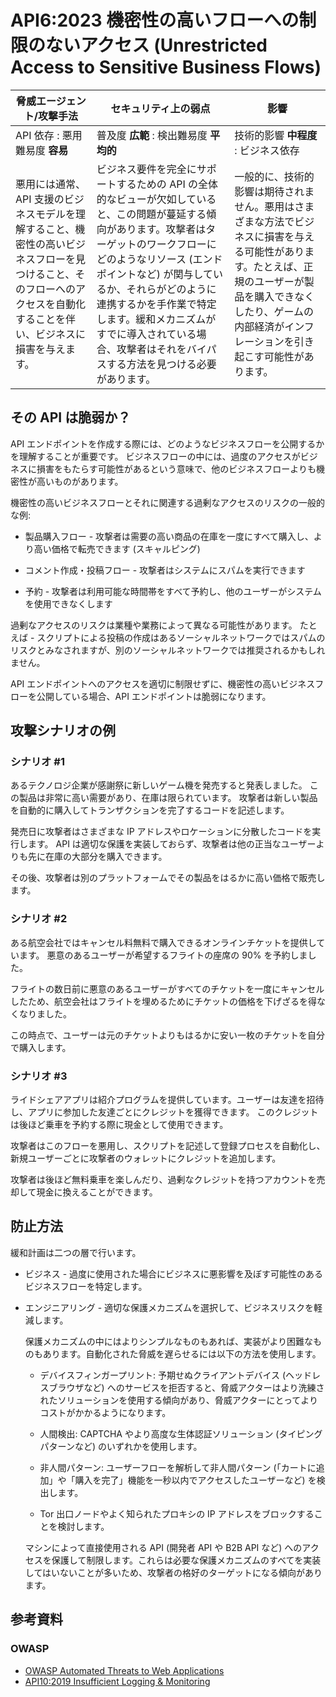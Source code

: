 # API6:2023 機密性の高いフローへの制限のないアクセス (Unrestricted Access to Sensitive Business Flows)

| 脅威エージェント/攻撃手法 | セキュリティ上の弱点 | 影響 |
| - | - | - |
| API 依存 : 悪用難易度 **容易** | 普及度 **広範** : 検出難易度 **平均的** | 技術的影響 **中程度** : ビジネス依存 |
| 悪用には通常、API 支援のビジネスモデルを理解すること、機密性の高いビジネスフローを見つけること、そのフローへのアクセスを自動化することを伴い、ビジネスに損害を与えます。 | ビジネス要件を完全にサポートするための API の全体的なビューが欠如していると、この問題が蔓延する傾向があります。攻撃者はターゲットのワークフローにどのようなリソース (エンドポイントなど) が関与しているか、それらがどのように連携するかを手作業で特定します。緩和メカニズムがすでに導入されている場合、攻撃者はそれをバイパスする方法を見つける必要があります。 | 一般的に、技術的影響は期待されません。悪用はさまざまな方法でビジネスに損害を与える可能性があります。たとえば、正規のユーザーが製品を購入できなくしたり、ゲームの内部経済がインフレーションを引き起こす可能性があります。 |

## その API は脆弱か？

API エンドポイントを作成する際には、どのようなビジネスフローを公開するかを理解することが重要です。
ビジネスフローの中には、過度のアクセスがビジネスに損害をもたらす可能性があるという意味で、他のビジネスフローよりも機密性が高いものがあります。


機密性の高いビジネスフローとそれに関連する過剰なアクセスのリスクの一般的な例:


* 製品購入フロー - 攻撃者は需要の高い商品の在庫を一度にすべて購入し、より高い価格で転売できます (スキャルピング)

* コメント作成・投稿フロー - 攻撃者はシステムにスパムを実行できます
* 予約 - 攻撃者は利用可能な時間帯をすべて予約し、他のユーザーがシステムを使用できなくします


過剰なアクセスのリスクは業種や業務によって異なる可能性があります。
たとえば - スクリプトによる投稿の作成はあるソーシャルネットワークではスパムのリスクとみなされますが、別のソーシャルネットワークでは推奨されるかもしれません。


API エンドポイントへのアクセスを適切に制限せずに、機密性の高いビジネスフローを公開している場合、API エンドポイントは脆弱になります。


## 攻撃シナリオの例

### シナリオ #1

あるテクノロジ企業が感謝祭に新しいゲーム機を発売すると発表しました。
この製品は非常に高い需要があり、在庫は限られています。
攻撃者は新しい製品を自動的に購入してトランザクションを完了するコードを記述します。


発売日に攻撃者はさまざまな IP アドレスやロケーションに分散したコードを実行します。
API は適切な保護を実装しておらず、攻撃者は他の正当なユーザーよりも先に在庫の大部分を購入できます。



その後、攻撃者は別のプラットフォームでその製品をはるかに高い価格で販売します。


### シナリオ #2

ある航空会社ではキャンセル料無料で購入できるオンラインチケットを提供しています。
悪意のあるユーザーが希望するフライトの座席の 90% を予約しました。

フライトの数日前に悪意のあるユーザーがすべてのチケットを一度にキャンセルしたため、航空会社はフライトを埋めるためにチケットの価格を下げざるを得なくなりました。



この時点で、ユーザーは元のチケットよりもはるかに安い一枚のチケットを自分で購入します。


### シナリオ #3

ライドシェアアプリは紹介プログラムを提供しています。ユーザーは友達を招待し、アプリに参加した友達ごとにクレジットを獲得できます。
このクレジットは後ほど乗車を予約する際に現金として使用できます。


攻撃者はこのフローを悪用し、スクリプトを記述して登録プロセスを自動化し、新規ユーザーごとに攻撃者のウォレットにクレジットを追加します。


攻撃者は後ほど無料乗車を楽しんだり、過剰なクレジットを持つアカウントを売却して現金に換えることができます。


## 防止方法

緩和計画は二つの層で行います。

* ビジネス - 過度に使用された場合にビジネスに悪影響を及ぼす可能性のあるビジネスフローを特定します。

* エンジニアリング - 適切な保護メカニズムを選択して、ビジネスリスクを軽減します。


  保護メカニズムの中にはよりシンプルなものもあれば、実装がより困難なものもあります。自動化された脅威を遅らせるには以下の方法を使用します。



  * デバイスフィンガープリント: 予期せぬクライアントデバイス (ヘッドレスブラウザなど) へのサービスを拒否すると、脅威アクターはより洗練されたソリューションを使用する傾向があり、脅威アクターにとってよりコストがかかるようになります。


  * 人間検出: CAPTCHA やより高度な生体認証ソリューション (タイピングパターンなど) のいずれかを使用します。

  * 非人間パターン: ユーザーフローを解析して非人間パターン (「カートに追加」や「購入を完了」機能を一秒以内でアクセスしたユーザーなど) を検出します。


  * Tor 出口ノードやよく知られたプロキシの IP アドレスをブロックすることを検討します。

  マシンによって直接使用される API (開発者 API や B2B API など) へのアクセスを保護して制限します。これらは必要な保護メカニズムのすべてを実装してはいないことが多いため、攻撃者の格好のターゲットになる傾向があります。



## 参考資料

### OWASP

* [OWASP Automated Threats to Web Applications][1]
* [API10:2019 Insufficient Logging & Monitoring][2]

[1]: https://owasp.org/www-project-automated-threats-to-web-applications/
[2]: https://owasp.org/API-Security/editions/2019/en/0xaa-insufficient-logging-monitoring/
